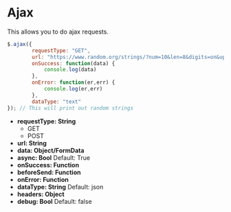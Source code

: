 # Ajax

This allows you to do ajax requests.

```javascript
$.ajax({
		requestType: "GET",
		url: "https://www.random.org/strings/?num=10&len=8&digits=on&upperalpha=on&loweralpha=on&unique=on&format=plain&rnd=new",
		onSuccess: function(data) {
			console.log(data)
		},
		onError: function(er,err) {
			console.log(er,err)
		},
		dataType: "text"
}); // This will print out random strings
```

* **requestType: String**
  * GET
  * POST
* **url: String**
* **data: Object/FormData**
* **async: Bool** Default: True
* **onSuccess: Function**
* **beforeSend: Function**
* **onError: Function**
* **dataType: String** Default: json
* **headers: Object**
* **debug: Bool** Default: false



